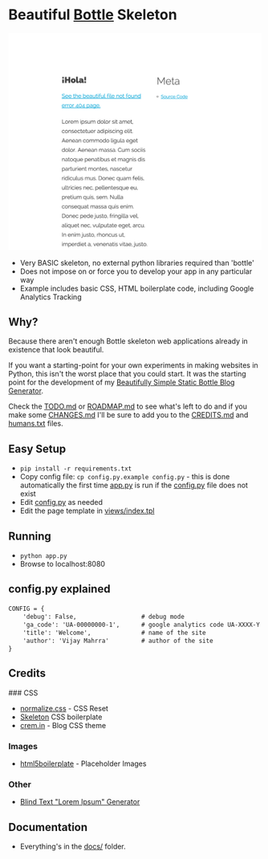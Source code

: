 # Beautiful [Bottle](http://bottlepy.org/) Skeleton

![Screenshot of homepage](tmp/screenshot.png)

* Very BASIC skeleton, no external python libraries required than 'bottle'
* Does not impose on or force you to develop your app in any particular way
* Example includes basic CSS, HTML boilerplate code, including Google Analytics Tracking

## Why?
Because there aren't enough Bottle skeleton web applications already in existence 
that look beautiful.

If you want a starting-point for your own experiments in making websites in Python, 
this isn't the worst place that you could start.  It was the starting point for the 
development of my [Beautifully Simple Static Bottle Blog Generator](https://github.com/vijinho/beautifully-simple-static-blog).

Check the [TODO.md](docs/TODO.md) or [ROADMAP.md](docs/ROADMAP.md) 
to see what's left to do and if you make some [CHANGES.md](docs/CHANGES.md) I'll be
sure to add you to the [CREDITS.md](docs/CREDITS.md) and [humans.txt](www/humans.txt) files.

## Easy Setup

* `pip install -r requirements.txt`
* Copy config file: `cp config.py.example config.py` - this is done automatically the first time [app.py](app.py) is run if the [config.py](config.py.example) file does not exist
* Edit [config.py](config.py.example) as needed
* Edit the page template in [views/index.tpl](views/index.tpl)

## Running

* `python app.py`
* Browse to localhost:8080

## config.py explained

```
CONFIG = {
    'debug': False,                  # debug mode
    'ga_code': 'UA-00000000-1',      # google analytics code UA-XXXX-Y
    'title': 'Welcome',              # name of the site
    'author': 'Vijay Mahrra'         # author of the site
}
```

## Credits

### CSS
* [normalize.css](http://necolas.github.io/normalize.css/) - CSS Reset
* [Skeleton](https://github.com/dhg/Skeleton/) CSS boilerplate
* [crem.in](https://github.com/kudos/crem.in/tree/master/css) - Blog CSS theme

### Images
* [html5boilerplate](https://html5boilerplate.com/) - Placeholder Images

### Other
* [Blind Text "Lorem Ipsum" Generator](http://www.blindtextgenerator.com/lorem-ipsum)

## Documentation

* Everything's in the [docs/](docs/) folder.
